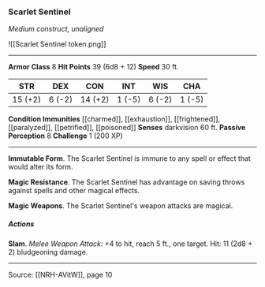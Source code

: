 ### Scarlet Sentinel
_Medium construct, unaligned_

![[Scarlet Sentinel token.png]]


---

**Armor Class** 8
**Hit Points** 39 (6d8 + 12)
**Speed** 30 ft.

| STR     | DEX     | CON     | INT     | WIS     | CHA     |
|---------|---------|---------|---------|---------|---------|
| 15 (+2) | 6 (-2) | 14 (+2) | 1 (-5) | 6 (-2) | 1 (-5) |

**Condition Immunities** [[charmed]], [[exhaustion]], [[frightened]], [[paralyzed]], [[petrified]], [[poisoned]]
**Senses** darkvision 60 ft.
**Passive Perception** 8
**Challenge** 1 (200 XP)

---

**Immutable Form**. The Scarlet Sentinel is immune to any spell or effect that would alter its form.

**Magic Resistance**. The Scarlet Sentinel has advantage on saving throws against spells and other magical effects.

**Magic Weapons**. The Scarlet Sentinel's weapon attacks are magical.

##### Actions
**Slam**. _Melee Weapon Attack:_ +4 to hit, reach 5 ft., one target. Hit: 11 (2d8 + 2) bludgeoning damage.


---

Source: [[NRH-AVitW]], page 10